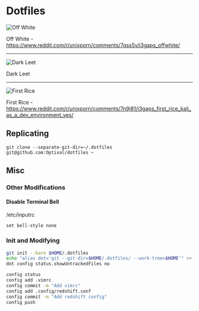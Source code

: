 # Dotfiles

![Off White](https://user-images.githubusercontent.com/19287477/35021551-51a0a878-fb6c-11e7-8ac2-c84141d5611b.png)

Off White - https://www.reddit.com/r/unixporn/comments/7qss5v/i3gaps_offwhite/

---

![Dark Leet](https://user-images.githubusercontent.com/19287477/34510107-f28161a6-f08b-11e7-8c39-9f6fe511c38e.png)

Dark Leet

---

![First Rice](https://user-images.githubusercontent.com/19287477/34462910-691ebb3e-ee88-11e7-8df4-ed444a483a5a.png)

First Rice - https://www.reddit.com/r/unixporn/comments/7n9j81/i3gaps_first_rice_kali_as_a_dev_environment_yes/

## Replicating

`git clone --separate-git-dir=~/.dotfiles git@github.com:Optixal/dotfiles ~`

## Misc

### Other Modifications

#### Disable Terminal Bell

/etc/inputrc

```
set bell-style none
```

### Init and Modifying

```sh
git init --bare $HOME/.dotfiles
echo "alias dot='git --git-dir=$HOME/.dotfiles/ --work-tree=$HOME'" >> ~/.bash_aliases && source ~/.bash_aliases
dot config status.showUntrackedFiles no
```

```sh
config status
config add .vimrc
config commit -m "Add vimrc"
config add .config/redshift.conf
config commit -m "Add redshift config"
config push
```

